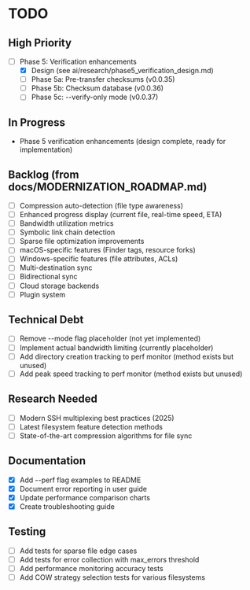# TODO

## High Priority
- [ ] Phase 5: Verification enhancements
  - [x] Design (see ai/research/phase5_verification_design.md)
  - [ ] Phase 5a: Pre-transfer checksums (v0.0.35)
  - [ ] Phase 5b: Checksum database (v0.0.36)
  - [ ] Phase 5c: --verify-only mode (v0.0.37)

## In Progress
- Phase 5 verification enhancements (design complete, ready for implementation)

## Backlog (from docs/MODERNIZATION_ROADMAP.md)
- [ ] Compression auto-detection (file type awareness)
- [ ] Enhanced progress display (current file, real-time speed, ETA)
- [ ] Bandwidth utilization metrics
- [ ] Symbolic link chain detection
- [ ] Sparse file optimization improvements
- [ ] macOS-specific features (Finder tags, resource forks)
- [ ] Windows-specific features (file attributes, ACLs)
- [ ] Multi-destination sync
- [ ] Bidirectional sync
- [ ] Cloud storage backends
- [ ] Plugin system

## Technical Debt
- [ ] Remove --mode flag placeholder (not yet implemented)
- [ ] Implement actual bandwidth limiting (currently placeholder)
- [ ] Add directory creation tracking to perf monitor (method exists but unused)
- [ ] Add peak speed tracking to perf monitor (method exists but unused)

## Research Needed
- [ ] Modern SSH multiplexing best practices (2025)
- [ ] Latest filesystem feature detection methods
- [ ] State-of-the-art compression algorithms for file sync

## Documentation
- [x] Add --perf flag examples to README
- [x] Document error reporting in user guide
- [x] Update performance comparison charts
- [x] Create troubleshooting guide

## Testing
- [ ] Add tests for sparse file edge cases
- [ ] Add tests for error collection with max_errors threshold
- [ ] Add performance monitoring accuracy tests
- [ ] Add COW strategy selection tests for various filesystems
